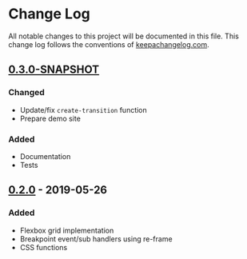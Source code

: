 # Change Log
All notable changes to this project will be documented in this file. This change log follows the conventions of [keepachangelog.com](http://keepachangelog.com/).

## [0.3.0-SNAPSHOT]
### Changed
- Update/fix `create-transition` function
- Prepare demo site

### Added
- Documentation
- Tests

## [0.2.0] - 2019-05-26

### Added
- Flexbox grid implementation
- Breakpoint event/sub handlers using re-frame
- CSS functions

[0.3.0-SNAPSHOT]: https://github.com/roosta/tincture/compare/0.2.0...HEAD
[0.2.0]: https://github.com/roosta/tincture/compare/0.1.8...0.2.0
